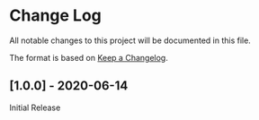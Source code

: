 # Change Log
All notable changes to this project will be documented in this file.

The format is based on [Keep a Changelog](https://keepachangelog.com/en/1.0.0/).

<!--
## [Unreleased]
-->

## [1.0.0] - 2020-06-14

Initial Release
